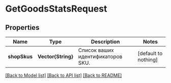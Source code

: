 # GetGoodsStatsRequest


## Properties
Name | Type | Description | Notes
------------ | ------------- | ------------- | -------------
**shopSkus** | **Vector{String}** | Список ваших идентификаторов SKU.  | [default to nothing]


[[Back to Model list]](../README.md#models) [[Back to API list]](../README.md#api-endpoints) [[Back to README]](../README.md)


